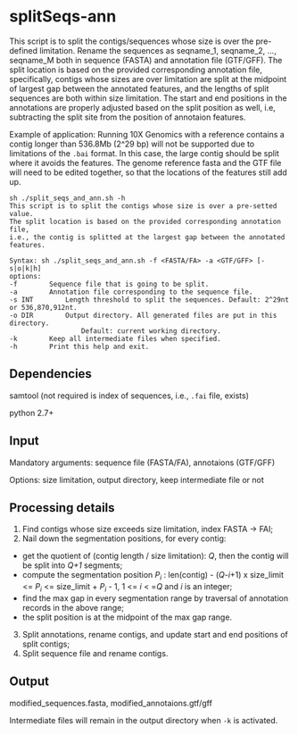 # splitSeqs-ann
This script is to split the contigs/sequences whose size is over the pre-defined limitation. Rename the sequences as seqname_1, seqname_2, ..., seqname_M both in sequence (FASTA) and annotation file (GTF/GFF). The split location is based on the provided corresponding annotation file, specifically, contigs whose sizes are over limitation are split at the midpoint of largest gap between the annotated features, and the lengths of split sequences are both within size limitation. The start and end positions in the annotations are properly adjusted based on the split position as well, i.e, subtracting the split site from the position of annotaion features.


Example of application: Running 10X Genomics with a reference contains a contig longer than 536.8Mb (2^29 bp) will not be supported due to limitations of the `.bai` format. In this case, the large contig should be split where it avoids the features. The genome reference fasta and the GTF file will need to be edited together, so that the locations of the features still add up.


```
sh ./split_seqs_and_ann.sh -h
This script is to split the contigs whose size is over a pre-setted value.
The split location is based on the provided corresponding annotation file,
i.e., the contig is splitted at the largest gap between the annotated features.

Syntax: sh ./split_seqs_and_ann.sh -f <FASTA/FA> -a <GTF/GFF> [-s|o|k|h]
options:
-f		  Sequence file that is going to be split.
-a		  Annotation file corresponding to the sequence file.
-s INT		  Length threshold to split the sequences. Default: 2^29nt or 536,870,912nt.
-o DIR		  Output directory. All generated files are put in this directory. 
                  Default: current working directory.
-k		  Keep all intermediate files when specified.
-h		  Print this help and exit.
```

## Dependencies
samtool (not required is index of sequences, i.e., `.fai` file, exists)

python 2.7+


## Input
Mandatory arguments: sequence file (FASTA/FA), annotaions (GTF/GFF)

Options: size limitation, output directory, keep intermediate file or not


## Processing details
1. Find contigs whose size exceeds size limitation, index FASTA -> FAI;
2. Nail down the segmentation positions,
 for every contig:
 - get the quotient of (contig length / size limitation): *Q*, then the contig will be split into *Q+1* segments;
 - compute the segmentation position *P<sub>i</sub>* : len(contig) - (*Q*-*i*+1) x size_limit <= *P<sub>i</sub>* <= size_limit + *P<sub>i</sub>*  - 1, 1 <= *i* < =*Q* and *i* is an integer;
 - find the max gap in every segmentation range by traversal of annotation records in the above range;
 - the split position is at the midpoint of the max gap range.
3. Split annotations, rename contigs, and update start and end positions of split contigs;
4. Split sequence file and rename contigs.


## Output
modified_sequences.fasta, modified_annotaions.gtf/gff

Intermediate files will remain in the output directory when `-k` is activated.
